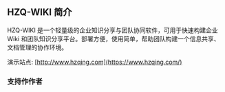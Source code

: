 ## HZQ-WIKI 简介

HZQ-WIKI 是一个轻量级的企业知识分享与团队协同软件，可用于快速构建企业 Wiki 和团队知识分享平台。部署方便，使用简单，帮助团队构建一个信息共享、文档管理的协作环境。

演示站点:  [http://www.hzqing.com](https://www.hzqing.com/)


### 支持作作者
